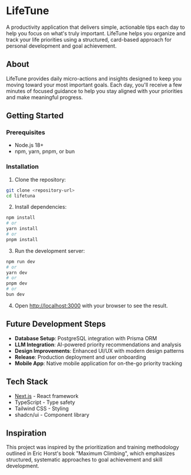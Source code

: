 # LifeTune

A productivity application that delivers simple, actionable tips each day to help you focus on what's truly important. LifeTune helps you organize and track your life priorities using a structured, card-based approach for personal development and goal achievement.

## About

LifeTune provides daily micro-actions and insights designed to keep you moving toward your most important goals. Each day, you'll receive a few minutes of focused guidance to help you stay aligned with your priorities and make meaningful progress.

## Getting Started

### Prerequisites

- Node.js 18+ 
- npm, yarn, pnpm, or bun

### Installation

1. Clone the repository:
```bash
git clone <repository-url>
cd lifetuna
```

2. Install dependencies:
```bash
npm install
# or
yarn install
# or
pnpm install
```

3. Run the development server:
```bash
npm run dev
# or
yarn dev
# or
pnpm dev
# or
bun dev
```

4. Open [http://localhost:3000](http://localhost:3000) with your browser to see the result.


## Future Development Steps

- **Database Setup**: PostgreSQL integration with Prisma ORM
- **LLM Integration**: AI-powered priority recommendations and analysis
- **Design Improvements**: Enhanced UI/UX with modern design patterns
- **Release**: Production deployment and user onboarding
- **Mobile App**: Native mobile application for on-the-go priority tracking

## Tech Stack

- [Next.js](https://nextjs.org) - React framework
- TypeScript - Type safety
- Tailwind CSS - Styling
- shadcn/ui - Component library

## Inspiration

This project was inspired by the prioritization and training methodology outlined in Eric Horst's book "Maximum Climbing", which emphasizes structured, systematic approaches to goal achievement and skill development.
